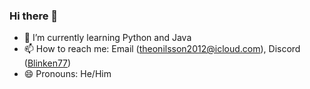 ### Hi there 👋

- 🌱 I’m currently learning Python and Java
- 📫 How to reach me: Email (theonilsson2012@icloud.com), Discord ([Blinken77](https://discord.com/users/750340436823900290))
- 😄 Pronouns: He/Him
